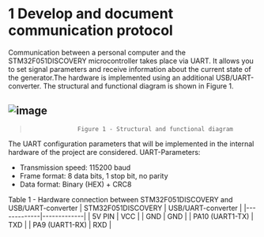 # 1 Develop and document communication protocol
Communication between a personal computer and the STM32F051DISCOVERY microcontroller takes place via UART. It allows you to set signal parameters and receive information about the current state of the generator.The hardware is implemented using an additional USB/UART-converter. The structural and functional diagram is shown in Figure 1.

## ![image](https://github.com/user-attachments/assets/0d6041c3-9234-4133-a727-80c1f78fe9a0)
>                   Figure 1 - Structural and functional diagram
The UART configuration parameters that will be implemented in the internal hardware of the project are considered.
UART-Parameters: 
* Transmission speed: 115200 baud
* Frame format: 8 data bits, 1 stop bit, no parity
* Data format: Binary (HEX) + CRC8


Table 1 - Hardware connection between STM32F051DISCOVERY and USB/UART-converter
| STM32F051DISCOVERY | USB/UART-converter |
|-------------|-------------|
|   5V PIN    |     VCC     | 
|    GND      |     GND     |
| PA10 (UART1-TX) |  TXD  |
|  PA9 (UART1-RX) |  RXD  |
